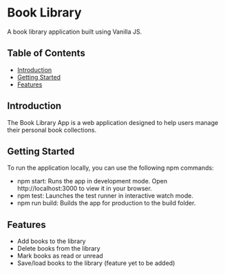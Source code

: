# Book Library

A book library application built using Vanilla JS.

## Table of Contents

- [Introduction](#introduction)
- [Getting Started](#getting-started)
- [Features](#features)

  
## Introduction

The Book Library App is a web application designed to help users manage their personal book collections.

## Getting Started

To run the application locally, you can use the following npm commands:

- npm start: Runs the app in development mode. Open http://localhost:3000 to view it in your browser.
- npm test: Launches the test runner in interactive watch mode.
- npm run build: Builds the app for production to the build folder.

## Features

- Add books to the library
- Delete books from the library
- Mark books as read or unread
- Save/load books to the library (feature yet to be added)
